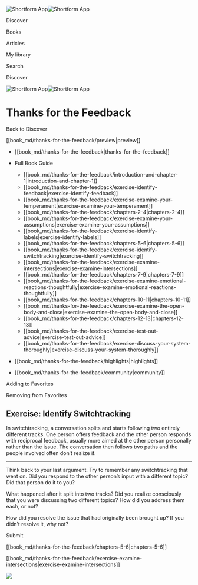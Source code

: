 ![Shortform App](/img/logo.36a2399e.svg)![Shortform App](/img/logo-dark.70c1b072.svg)

Discover

Books

Articles

My library

Search

Discover

![Shortform App](/img/logo.36a2399e.svg)![Shortform App](/img/logo-dark.70c1b072.svg)

# Thanks for the Feedback

Back to Discover

[[book_md/thanks-for-the-feedback/preview|preview]]

  * [[book_md/thanks-for-the-feedback|thanks-for-the-feedback]]
  * Full Book Guide

    * [[book_md/thanks-for-the-feedback/introduction-and-chapter-1|introduction-and-chapter-1]]
    * [[book_md/thanks-for-the-feedback/exercise-identify-feedback|exercise-identify-feedback]]
    * [[book_md/thanks-for-the-feedback/exercise-examine-your-temperament|exercise-examine-your-temperament]]
    * [[book_md/thanks-for-the-feedback/chapters-2-4|chapters-2-4]]
    * [[book_md/thanks-for-the-feedback/exercise-examine-your-assumptions|exercise-examine-your-assumptions]]
    * [[book_md/thanks-for-the-feedback/exercise-identify-labels|exercise-identify-labels]]
    * [[book_md/thanks-for-the-feedback/chapters-5-6|chapters-5-6]]
    * [[book_md/thanks-for-the-feedback/exercise-identify-switchtracking|exercise-identify-switchtracking]]
    * [[book_md/thanks-for-the-feedback/exercise-examine-intersections|exercise-examine-intersections]]
    * [[book_md/thanks-for-the-feedback/chapters-7-9|chapters-7-9]]
    * [[book_md/thanks-for-the-feedback/exercise-examine-emotional-reactions-thoughtfully|exercise-examine-emotional-reactions-thoughtfully]]
    * [[book_md/thanks-for-the-feedback/chapters-10-11|chapters-10-11]]
    * [[book_md/thanks-for-the-feedback/exercise-examine-the-open-body-and-close|exercise-examine-the-open-body-and-close]]
    * [[book_md/thanks-for-the-feedback/chapters-12-13|chapters-12-13]]
    * [[book_md/thanks-for-the-feedback/exercise-test-out-advice|exercise-test-out-advice]]
    * [[book_md/thanks-for-the-feedback/exercise-discuss-your-system-thoroughly|exercise-discuss-your-system-thoroughly]]
  * [[book_md/thanks-for-the-feedback/highlights|highlights]]
  * [[book_md/thanks-for-the-feedback/community|community]]



Adding to Favorites 

Removing from Favorites 

## Exercise: Identify Switchtracking

In switchtracking, a conversation splits and starts following two entirely different tracks. One person offers feedback and the other person responds with reciprocal feedback, usually more aimed at the other person personally rather than the issue. The conversation then follows two paths and the people involved often don’t realize it.

* * *

Think back to your last argument. Try to remember any switchtracking that went on. Did you respond to the other person’s input with a different topic? Did that person do it to you?

What happened after it split into two tracks? Did you realize consciously that you were discussing two different topics? How did you address them each, or not?

How did you resolve the issue that had originally been brought up? If you didn’t resolve it, why not?

Submit 

[[book_md/thanks-for-the-feedback/chapters-5-6|chapters-5-6]]

[[book_md/thanks-for-the-feedback/exercise-examine-intersections|exercise-examine-intersections]]

![](https://bat.bing.com/action/0?ti=56018282&Ver=2&mid=c0d572f0-82a2-4ecb-80a3-2c36b2dfe9c1&sid=f30c5e70639211ee87d33f0876d93783&vid=f30c9700639211eeb3a75d830392c94f&vids=0&msclkid=N&pi=0&lg=en-US&sw=800&sh=600&sc=24&nwd=1&tl=Shortform%20%7C%20Book&p=https%3A%2F%2Fwww.shortform.com%2Fapp%2Fbook%2Fthanks-for-the-feedback%2Fexercise-identify-switchtracking&r=&lt=326&evt=pageLoad&sv=1&rn=509990)
